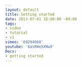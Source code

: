 ```yaml
---
layout: default
title: Getting started
date: 2013-07-01 18:00:00 -04:00
tags:
- video
- tutorial
- v1
vimeo: '69294068'
youtube: '8asRWe5XNw8'
Docs:
- getting started
---
```

